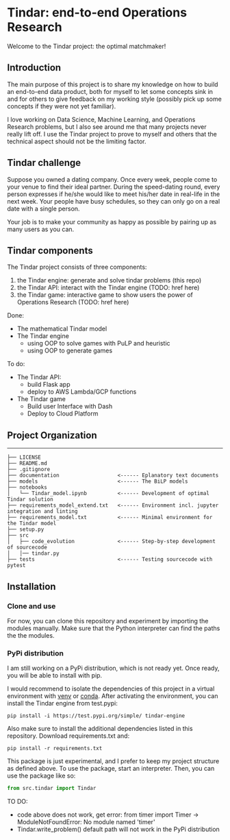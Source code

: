 # Tindar: end-to-end Operations Research

Welcome to the Tindar project: the optimal matchmaker!

## Introduction
The main purpose of this project is to share my knowledge on how to build
an end-to-end data product, both for myself to let some concepts sink in
and for others to give feedback on my working style (possibly pick up some concepts
if they were not yet familiar).

I love working on Data Science, Machine Learning, and Operations Research problems,
but I also see around me that many projects never really lift off. I use the Tindar project
to prove to myself and others that the technical aspect should not be the
limiting factor.

## Tindar challenge
Suppose you owned a dating company. Once every week, people come to your venue to find their
ideal partner. During the speed-dating round, every person expresses if he/she would like
to meet his/her date in real-life in the next week. Your people have busy schedules,
so they can only go on a real date with a single person.

Your job is to make your community as happy as possible by pairing up as many users as
you can.

## Tindar components
The Tindar project consists of three components:

1. the Tindar engine: generate and solve tindar problems (this repo)
2. the Tindar API: interact with the Tindar engine (TODO: href here)
3. the Tindar game: interactive game to show users the power of Operations Research (TODO: href here)

Done:
- The mathematical Tindar model
- The Tindar engine
    - using OOP to solve games with PuLP and heuristic
    - using OOP to generate games

To do:
- The Tindar API:
    - build Flask app
    - deploy to AWS Lambda/GCP functions
- The Tindar game
    - Build user Interface with Dash
    - Deploy to Cloud Platform

## Project Organization
------------

    ├── LICENSE
    ├── README.md
    ├── .gitignore
    ├── documentation                   <------ Eplanatory text documents
    ├── models                          <------ The BiLP models
    ├── notebooks
    │   └── Tindar_model.ipynb          <------ Development of optimal Tindar solution
    ├── requirements_model_extend.txt   <------ Environment incl. jupyter integration and linting
    ├── requirements_model.txt          <------ Minimal environment for the Tindar model
    ├── setup.py
    ├── src
    │   ├── code_evolution              <------ Step-by-step development of sourcecode
    │   │── tindar.py
    ├── tests                           <------ Testing sourcecode with pytest


## Installation
### Clone and use
For now, you can clone this repository and experiment by importing the modules manually. Make sure that the Python interpreter can find the paths the the modules.

### PyPi distribution
I am still working on a PyPi distribution, which is not ready yet. Once ready, you will be able to install with pip.

I would recommend to isolate the dependencies of this project in a virtual environment with [venv](https://packaging.python.org/guides/installing-using-pip-and-virtual-environments/) or [conda](https://docs.conda.io/projects/conda/en/latest/user-guide/tasks/manage-environments.html). After activating the environment, you can install the Tindar engine from test.pypi:

```
pip install -i https://test.pypi.org/simple/ tindar-engine
```

Also make sure to install the additional dependencies listed in this repository. Download requirements.txt and:
```
pip install -r requirements.txt
```

This package is just experimental, and I prefer to keep my project structure as defined above. To use the package, start an interpreter. Then, you can use the package like so:

```python
from src.tindar import Tindar
```

TO DO:
- code above does not work, get error: from timer import Timer -> ModuleNotFoundError: No module named 'timer'
- Tindar.write_problem() default path will not work in the PyPi distribution
